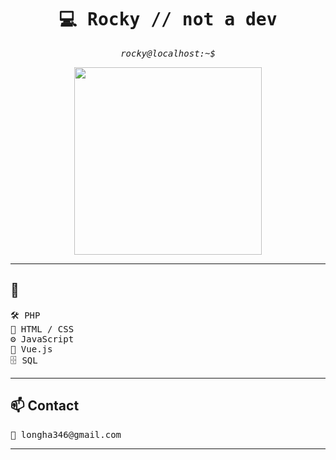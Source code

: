<h1 align="center" style="font-family: monospace">💻 Rocky // not a dev</h1>
<p align="center" style="font-family: monospace"><i>rocky@localhost:~$</i> </p>

<p align="center">
  <img src="https://media.giphy.com/media/VbnUQpnihPSIgIXuZv/giphy.gif" width="300"/>
</p>

---

## 🧰 
<pre>
🛠️ PHP  
🎨 HTML / CSS  
⚙️ JavaScript  
🧩 Vue.js  
🗄️ SQL  
</pre>

---

## 📫 Contact
<pre>
📧 longha346@gmail.com
</pre>

---

